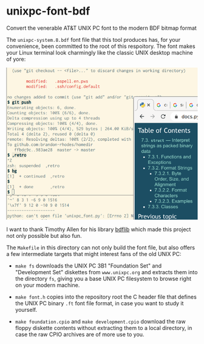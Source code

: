 # unixpc-font-bdf
Convert the venerable AT&amp;T UNIX PC font to the modern BDF bitmap format

The `unixpc-system.8.bdf` font file that this tool produces has, for
your convenience, been committed to the root of this respoitory.  The
font makes your Linux terminal look charmingly like the classic UNIX
desktop machine of yore:

![An xterm using the UNIX PC font](screenshot.png?raw=true)

I want to thank Timothy Allen for his library
[bdflib](https://pypi.org/project/bdflib/)
which made this project not only possible but also fun.

The `Makefile` in this directory can not only build the font file, but
also offers a few intermediate targets that might interest fans of the
old UNIX PC:

* `make fs` downloads the UNIX PC 3B1 "Foundation Set" and "Development
  Set" diskettes from `www.unixpc.org` and extracts them into the
  directory `fs`, giving you a base UNIX PC filesystem to browse right
  on your modern machine.

* `make font.h` copies into the repository root the C header file that
  defines the UNIX PC binary `.ft` font file format, in case you want to
  study it yourself.

* `make foundation.cpio` and `make development.cpio` download the raw
  floppy diskette contents without extracting them to a local directory,
  in case the raw CPIO archives are of more use to you.
